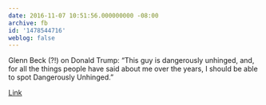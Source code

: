 ```yaml
---
date: 2016-11-07 10:51:56.000000000 -08:00
archive: fb
id: '1478544716'
weblog: false
---
```


Glenn Beck (?!) on Donald Trump: “This guy is dangerously unhinged, and, for all the things people have said about me over the years, I should be able to spot Dangerously Unhinged.”

[Link](http://www.newyorker.com/magazine/2016/11/14/glenn-beck-tries-out-decency)
